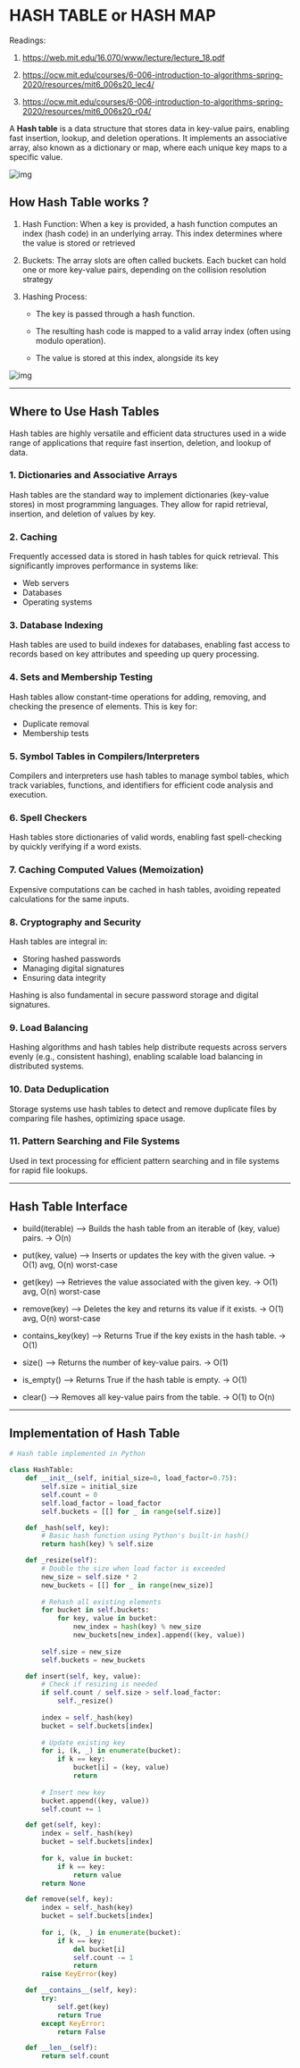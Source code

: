 # HASH TABLE or HASH MAP

Readings: 

1. https://web.mit.edu/16.070/www/lecture/lecture_18.pdf

2. https://ocw.mit.edu/courses/6-006-introduction-to-algorithms-spring-2020/resources/mit6_006s20_lec4/

3. https://ocw.mit.edu/courses/6-006-introduction-to-algorithms-spring-2020/resources/mit6_006s20_r04/

A **Hash table** is a data structure that stores data in key-value pairs, enabling fast insertion, lookup, and deletion operations. It implements an associative array, also known as a dictionary or map, where each unique key maps to a specific value.

![img](https://upload.wikimedia.org/wikipedia/commons/thumb/b/bf/Hash_table_5_0_1_1_1_1_0_SP.svg/380px-Hash_table_5_0_1_1_1_1_0_SP.svg.png)


## How Hash Table works ?


1. Hash Function: When a key is provided, a hash function computes an index (hash code) in an underlying array. This index determines where the value is stored or retrieved

2. Buckets: The array slots are often called buckets. Each bucket can hold one or more key-value pairs, depending on the collision resolution strategy

3. Hashing Process:

    - The key is passed through a hash function.

    - The resulting hash code is mapped to a valid array index (often using modulo operation).

    - The value is stored at this index, alongside its key


![img](https://upload.wikimedia.org/wikipedia/commons/thumb/5/5a/Hash_table_5_0_1_1_1_1_0_LL.svg/500px-Hash_table_5_0_1_1_1_1_0_LL.svg.png)

---

## Where to Use Hash Tables 


Hash tables are highly versatile and efficient data structures used in a wide range of applications that require fast insertion, deletion, and lookup of data.

### 1. Dictionaries and Associative Arrays
Hash tables are the standard way to implement dictionaries (key-value stores) in most programming languages. They allow for rapid retrieval, insertion, and deletion of values by key.

### 2. Caching
Frequently accessed data is stored in hash tables for quick retrieval. This significantly improves performance in systems like:
- Web servers
- Databases
- Operating systems

### 3. Database Indexing
Hash tables are used to build indexes for databases, enabling fast access to records based on key attributes and speeding up query processing.

### 4. Sets and Membership Testing
Hash tables allow constant-time operations for adding, removing, and checking the presence of elements. This is key for:
- Duplicate removal
- Membership tests

### 5. Symbol Tables in Compilers/Interpreters
Compilers and interpreters use hash tables to manage symbol tables, which track variables, functions, and identifiers for efficient code analysis and execution.

### 6. Spell Checkers
Hash tables store dictionaries of valid words, enabling fast spell-checking by quickly verifying if a word exists.

### 7. Caching Computed Values (Memoization)
Expensive computations can be cached in hash tables, avoiding repeated calculations for the same inputs.

### 8. Cryptography and Security
Hash tables are integral in:
- Storing hashed passwords
- Managing digital signatures
- Ensuring data integrity

Hashing is also fundamental in secure password storage and digital signatures.

### 9. Load Balancing
Hashing algorithms and hash tables help distribute requests across servers evenly (e.g., consistent hashing), enabling scalable load balancing in distributed systems.

### 10. Data Deduplication
Storage systems use hash tables to detect and remove duplicate files by comparing file hashes, optimizing space usage.

### 11. Pattern Searching and File Systems
Used in text processing for efficient pattern searching and in file systems for rapid file lookups.

---

## Hash Table Interface


- build(iterable) --> Builds the hash table from an iterable of (key, value) pairs. -> O(n)

- put(key, value) --> Inserts or updates the key with the given value. -> O(1) avg, O(n) worst-case

- get(key) --> Retrieves the value associated with the given key. -> O(1) avg, O(n) worst-case

- remove(key) --> Deletes the key and returns its value if it exists. -> O(1) avg, O(n) worst-case

- contains_key(key) --> Returns True if the key exists in the hash table. -> O(1)

- size() --> Returns the number of key-value pairs. -> O(1)

- is_empty() --> Returns True if the hash table is empty. -> O(1)

- clear() --> Removes all key-value pairs from the table. -> O(1) to O(n)

---

## Implementation of Hash Table


```python
# Hash table implemented in Python

class HashTable:
    def __init__(self, initial_size=8, load_factor=0.75):
        self.size = initial_size
        self.count = 0
        self.load_factor = load_factor
        self.buckets = [[] for _ in range(self.size)]

    def _hash(self, key):
        # Basic hash function using Python's built-in hash()
        return hash(key) % self.size

    def _resize(self):
        # Double the size when load factor is exceeded
        new_size = self.size * 2
        new_buckets = [[] for _ in range(new_size)]
        
        # Rehash all existing elements
        for bucket in self.buckets:
            for key, value in bucket:
                new_index = hash(key) % new_size
                new_buckets[new_index].append((key, value))
        
        self.size = new_size
        self.buckets = new_buckets

    def insert(self, key, value):
        # Check if resizing is needed
        if self.count / self.size > self.load_factor:
            self._resize()
        
        index = self._hash(key)
        bucket = self.buckets[index]
        
        # Update existing key
        for i, (k, _) in enumerate(bucket):
            if k == key:
                bucket[i] = (key, value)
                return
        
        # Insert new key
        bucket.append((key, value))
        self.count += 1

    def get(self, key):
        index = self._hash(key)
        bucket = self.buckets[index]
        
        for k, value in bucket:
            if k == key:
                return value
        return None

    def remove(self, key):
        index = self._hash(key)
        bucket = self.buckets[index]
        
        for i, (k, _) in enumerate(bucket):
            if k == key:
                del bucket[i]
                self.count -= 1
                return
        raise KeyError(key)

    def __contains__(self, key):
        try:
            self.get(key)
            return True
        except KeyError:
            return False

    def __len__(self):
        return self.count

```